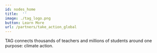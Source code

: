 ```yaml
---
id: nodes_home
title:  ''
image: ./tag_logo.png
button: Learn More
url: /partners/take_action_global
---
```


TAG connects thousands of teachers and millions of students around one purpose: climate action. 

<br>
<br>
